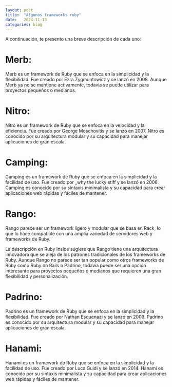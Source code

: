 ```yaml
---
layout: post
title:  "Algunos frameworks ruby"
date:   2024-11-13
categories: blog
---
```


A continuación, te presento una breve descripción de cada uno:

# Merb:
Merb es un framework de Ruby que se enfoca en la simplicidad y la flexibilidad. Fue creado por Ezra Zygmuntowicz y se lanzó en 2008. Aunque Merb ya no se mantiene activamente, todavía se puede utilizar para proyectos pequeños o medianos.

# Nitro:
Nitro es un framework de Ruby que se enfoca en la velocidad y la eficiencia. Fue creado por George Moschovitis y se lanzó en 2007. Nitro es conocido por su arquitectura modular y su capacidad para manejar aplicaciones de gran escala.

# Camping:
Camping es un framework de Ruby que se enfoca en la simplicidad y la facilidad de uso. Fue creado por _why the lucky stiff y se lanzó en 2006. Camping es conocido por su sintaxis minimalista y su capacidad para crear aplicaciones web rápidas y fáciles de mantener.

# Rango:
Rango parece ser un framework ligero y modular que se basa en Rack, lo que lo hace compatible con una amplia variedad de servidores web y frameworks de Ruby.

La descripción en Ruby Inside sugiere que Rango tiene una arquitectura innovadora que se aleja de los patrones tradicionales de los frameworks de Ruby.
Aunque Rango no parece ser tan popular como otros frameworks de Ruby como Ruby on Rails o Padrino, todavía puede ser una opción interesante para proyectos pequeños o medianos que requieren una gran flexibilidad y personalización.

# Padrino:
Padrino es un framework de Ruby que se enfoca en la simplicidad y la flexibilidad. Fue creado por Nathan Esquenazi y se lanzó en 2009. Padrino es conocido por su arquitectura modular y su capacidad para manejar aplicaciones de gran escala.

# Hanami:
Hanami es un framework de Ruby que se enfoca en la simplicidad y la facilidad de uso. Fue creado por Luca Guidi y se lanzó en 2014. Hanami es conocido por su sintaxis minimalista y su capacidad para crear aplicaciones web rápidas y fáciles de mantener.
